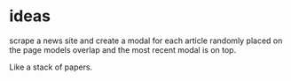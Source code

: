 # ideas

scrape a news site and create a modal for each article randomly placed on the page
models overlap and the most recent modal is on top.

Like a stack of papers.

